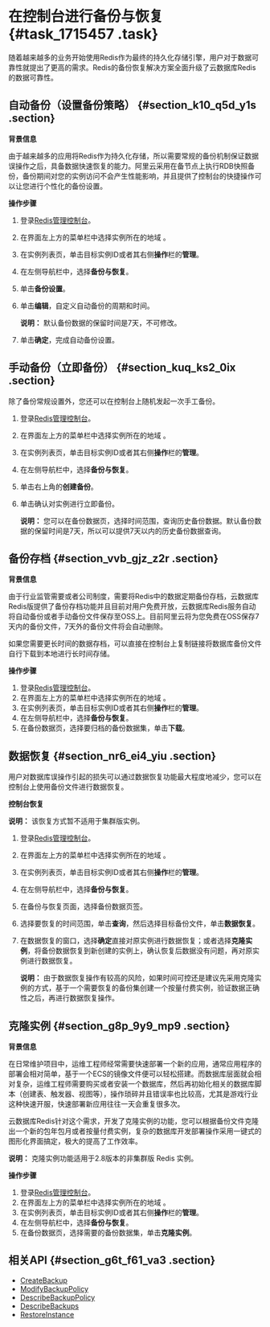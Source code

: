 # 在控制台进行备份与恢复 {#task_1715457 .task}

随着越来越多的业务开始使用Redis作为最终的持久化存储引擎，用户对于数据可靠性就提出了更高的需求。Redis的备份恢复解决方案全面升级了云数据库Redis的数据可靠性。

## 自动备份（设置备份策略） {#section_k10_q5d_y1s .section}

**背景信息**

由于越来越多的应用将Redis作为持久化存储，所以需要常规的备份机制保证数据误操作之后，具备数据快速恢复的能力。阿里云采用在备节点上执行RDB快照备份，备份期间对您的实例访问不会产生性能影响，并且提供了控制台的快捷操作可以让您进行个性化的备份设置。

**操作步骤**

1.  登录[Redis管理控制台](https://kvstore.console.aliyun.com/)。
2.  在界面左上方的菜单栏中选择实例所在的地域 。
3.  在实例列表页，单击目标实例ID或者其右侧**操作**栏的**管理**。
4.  在左侧导航栏中，选择**备份与恢复**。
5.  单击**备份设置**。
6.  单击**编辑**，自定义自动备份的周期和时间。 

    **说明：** 默认备份数据的保留时间是7天，不可修改。

7.  单击**确定**，完成自动备份设置。

## 手动备份（立即备份） {#section_kuq_ks2_0ix .section}

除了备份常规设置外，您还可以在控制台上随机发起一次手工备份。

1.  登录[Redis管理控制台](https://kvstore.console.aliyun.com/)。
2.  在界面左上方的菜单栏中选择实例所在的地域 。
3.  在实例列表页，单击目标实例ID或者其右侧**操作**栏的**管理**。
4.  在左侧导航栏中，选择**备份与恢复**。
5.  单击右上角的**创建备份**。
6.  单击确认对实例进行立即备份。 

    **说明：** 您可以在备份数据页，选择时间范围，查询历史备份数据。默认备份数据的保留时间是7天，所以可以提供7天以内的历史备份数据查询。


## 备份存档 {#section_vvb_gjz_z2r .section}

**背景信息**

由于行业监管需要或者公司制度，需要将Redis中的数据定期备份存档，云数据库Redis版提供了备份存档功能并且目前对用户免费开放，云数据库Redis服务自动将自动备份或者手动备份文件保存至OSS上。目前阿里云将为您免费在OSS保存7天内的备份文件，7天外的备份文件将会自动删除。

如果您需要更长时间的数据存档，可以直接在控制台上复制链接将数据库备份文件自行下载到本地进行长时间存储。

**操作步骤**

1.  登录[Redis管理控制台](https://kvstore.console.aliyun.com/)。
2.  在界面左上方的菜单栏中选择实例所在的地域 。
3.  在实例列表页，单击目标实例ID或者其右侧**操作**栏的**管理**。
4.  在左侧导航栏中，选择**备份与恢复**。
5.  在备份数据页，选择要归档的备份数据集，单击**下载**。

## 数据恢复 {#section_nr6_ei4_yiu .section}

用户对数据库误操作引起的损失可以通过数据恢复功能最大程度地减少，您可以在控制台上使用备份文件进行数据恢复。

 **控制台恢复** 

**说明：** 该恢复方式暂不适用于集群版实例。

1.  登录[Redis管理控制台](https://kvstore.console.aliyun.com/)。
2.  在界面左上方的菜单栏中选择实例所在的地域 。
3.  在实例列表页，单击目标实例ID或者其右侧**操作**栏的**管理**。
4.  在左侧导航栏中，选择**备份与恢复**。
5.  在备份与恢复页面，选择备份数据页签。
6.  选择要恢复的时间范围，单击**查询**，然后选择目标备份文件，单击**数据恢复**。
7.  在数据恢复的窗口，选择**确定**直接对原实例进行数据恢复；或者选择**克隆实例**，将备份数据恢复到新创建的实例上，确认恢复后数据没有问题，再对原实例进行数据恢复。 

    **说明：** 由于数据恢复操作有较高的风险，如果时间可控还是建议先采用克隆实例的方式，基于一个需要恢复的备份集创建一个按量付费实例，验证数据正确性之后，再进行数据恢复操作。


## 克隆实例 {#section_g8p_9y9_mp9 .section}

**背景信息**

在日常维护项目中，运维工程师经常需要快速部署一个新的应用，通常应用程序的部署会相对简单，基于一个ECS的镜像文件便可以轻松搭建。而数据库层面就会相对复杂，运维工程师需要购买或者安装一个数据库，然后再初始化相关的数据库脚本（创建表、触发器、视图等），操作琐碎并且错误率也比较高，尤其是游戏行业这种快速开服，快速部署新应用往往一天会重复很多次。

云数据库Redis针对这个需求，开发了克隆实例的功能，您可以根据备份文件克隆出一个新的包年包月或者按量付费实例，复杂的数据库开发部署操作采用一键式的图形化界面搞定，极大的提高了工作效率。

**说明：** 克隆实例功能适用于2.8版本的非集群版 Redis 实例。

**操作步骤**

1.  登录[Redis管理控制台](https://kvstore.console.aliyun.com/)。
2.  在界面左上方的菜单栏中选择实例所在的地域 。
3.  在实例列表页，单击目标实例ID或者其右侧**操作**栏的**管理**。
4.  在左侧导航栏中，选择**备份与恢复**。
5.  在备份数据页，选择需要的备份数据集，单击**克隆实例**。

## 相关API {#section_g6t_f61_va3 .section}

-   [CreateBackup](../../../../intl.zh-CN/API参考/备份恢复/CreateBackup.md#)
-   [ModifyBackupPolicy](../../../../intl.zh-CN/API参考/备份恢复/ModifyBackupPolicy.md#)
-   [DescribeBackupPolicy](../../../../intl.zh-CN/API参考/备份恢复/DescribeBackupPolicy.md#)
-   [DescribeBackups](../../../../intl.zh-CN/API参考/备份恢复/DescribeBackups.md#)
-   [RestoreInstance](../../../../intl.zh-CN/API参考/备份恢复/RestoreInstance.md#)

